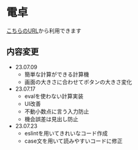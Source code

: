 # 電卓
[こちらのURL](https://yunseunghwan.github.io/AlphaPlus/calculator.html)から利用できます

## 内容変更
* 23.07.09
    * 簡単な計算ができる計算機
    * 画面の大きさに合わせてボタンの大きさ変化
* 23.07.17
    * evalを使わない計算実装
    * UI改善
    * 不動小数点に言う入力防止
    * 機会誤差は見出し防止
* 23.07.23
    * eslintを用いてきれいなコード作成
    * case文を用いて読みやすいコードに修正